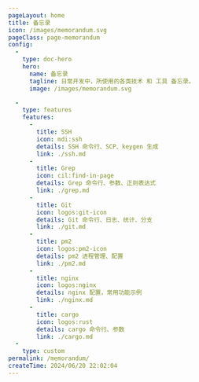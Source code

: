 ```yaml
---
pageLayout: home
title: 备忘录
icon: /images/memorandum.svg
pageClass: page-memorandum
config:
  -
    type: doc-hero
    hero:
      name: 备忘录
      tagline: 日常开发中，所使用的各类技术 和 工具 备忘录。
      image: /images/memorandum.svg

  -
    type: features
    features:
      -
        title: SSH
        icon: mdi:ssh
        details: SSH 命令行、SCP、keygen 生成
        link: ./ssh.md
      -
        title: Grep
        icon: cil:find-in-page
        details: Grep 命令行、参数、正则表达式
        link: ./grep.md
      -
        title: Git
        icon: logos:git-icon
        details: Git 命令行、日志、统计、分支
        link: ./git.md
      -
        title: pm2
        icon: logos:pm2-icon
        details: pm2 进程管理、配置
        link: ./pm2.md
      -
        title: nginx
        icon: logos:nginx
        details: nginx 配置，常用功能示例
        link: ./nginx.md
      -
        title: cargo
        icon: logos:rust
        details: cargo 命令行、参数
        link: ./cargo.md
  -
    type: custom
permalink: /memorandum/
createTime: 2024/06/20 22:02:04
---
```


<style>
.page-memorandum {
  --vp-home-hero-name-color: transparent;
  --vp-home-hero-name-background: linear-gradient(120deg, #ff8736 30%, #ffdf85);
  --vp-home-hero-image-background-image: linear-gradient(
    45deg,
    rgb(255, 246, 215) 50%,
    rgb(239, 216, 177) 50%
  );
  --vp-home-hero-image-filter: blur(44px);
}

[data-theme="dark"] .page-memorandum {
  --vp-home-hero-image-background-image: linear-gradient(
    45deg,
    rgba(255, 246, 215, 0.07) 50%,
    rgba(239, 216, 177, 0.15) 50%
  );
}
</style>
